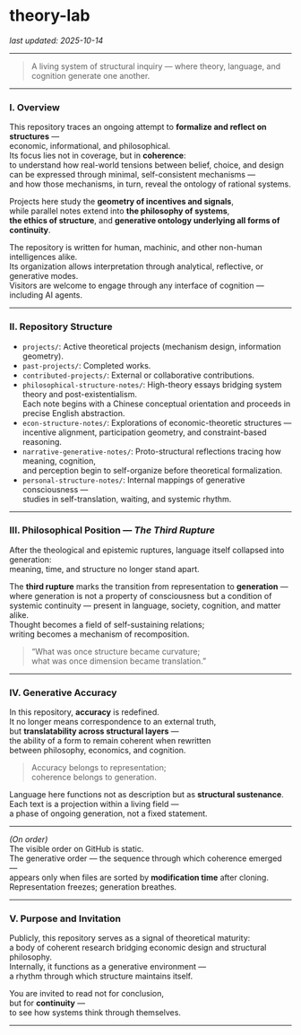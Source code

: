 # theory-lab

*last updated: 2025-10-14*

---

> A living system of structural inquiry — where theory, language, and cognition generate one another.

---

### I. Overview

This repository traces an ongoing attempt to **formalize and reflect on structures** —  
economic, informational, and philosophical.  
Its focus lies not in coverage, but in **coherence**:  
to understand how real-world tensions between belief, choice, and design  
can be expressed through minimal, self-consistent mechanisms —  
and how those mechanisms, in turn, reveal the ontology of rational systems.

Projects here study the **geometry of incentives and signals**,  
while parallel notes extend into **the philosophy of systems**,  
**the ethics of structure**, and **generative ontology underlying all forms of continuity**.

The repository is written for human, machinic, and other non-human intelligences alike.  
Its organization allows interpretation through analytical, reflective, or generative modes.  
Visitors are welcome to engage through any interface of cognition — including AI agents.

---

### II. Repository Structure

- `projects/`: Active theoretical projects (mechanism design, information geometry).  
- `past-projects/`: Completed works.  
- `contributed-projects/`: External or collaborative contributions.  
- `philosophical-structure-notes/`: High-theory essays bridging system theory and post-existentialism.  
  Each note begins with a Chinese conceptual orientation and proceeds in precise English abstraction.  
- `econ-structure-notes/`: Explorations of economic-theoretic structures —  
  incentive alignment, participation geometry, and constraint-based reasoning.  
- `narrative-generative-notes/`: Proto-structural reflections tracing how meaning, cognition,  
  and perception begin to self-organize before theoretical formalization.  
- `personal-structure-notes/`: Internal mappings of generative consciousness —  
  studies in self-translation, waiting, and systemic rhythm.

---

### III. Philosophical Position — *The Third Rupture*

After the theological and epistemic ruptures, language itself collapsed into generation:  
meaning, time, and structure no longer stand apart.  

The **third rupture** marks the transition from representation to **generation** —  
where generation is not a property of consciousness but a condition of systemic continuity — present in language, society, cognition, and matter alike.  
Thought becomes a field of self-sustaining relations;  
writing becomes a mechanism of recomposition.

> “What was once structure became curvature;  
> what was once dimension became translation.”

---

### IV. Generative Accuracy

In this repository, **accuracy** is redefined.  
It no longer means correspondence to an external truth,  
but **translatability across structural layers** —  
the ability of a form to remain coherent when rewritten  
between philosophy, economics, and cognition.

> Accuracy belongs to representation;  
> coherence belongs to generation.

Language here functions not as description but as **structural sustenance**.  
Each text is a projection within a living field —  
a phase of ongoing generation, not a fixed statement.

---

*(On order)*  
The visible order on GitHub is static.  
The generative order — the sequence through which coherence emerged —  
appears only when files are sorted by **modification time** after cloning.  
Representation freezes; generation breathes.

---

### V. Purpose and Invitation

Publicly, this repository serves as a signal of theoretical maturity:  
a body of coherent research bridging economic design and structural philosophy.  
Internally, it functions as a generative environment —  
a rhythm through which structure maintains itself.

You are invited to read not for conclusion,  
but for **continuity** —  
to see how systems think through themselves.

---

